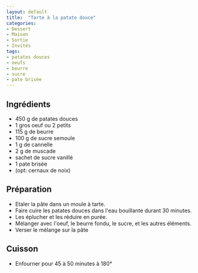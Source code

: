 ```yaml
---
layout: default
title:  "Tarte à la patate douce"
categories:
- Dessert
- Maison
- Sortie
- Invités
tags:
- patates douces
- oeufs
- beurre
- sucre
- pate brisée
---
```

## Ingrédients
- 450 g de patates douces
- 1 gros oeuf ou 2 petits
- 115 g de beurre
- 100 g de sucre semoule
- 1 g de cannelle
- 2 g de muscade
- sachet de sucre vanillé
- 1 pate brisée
- (opt: cernaux de noix)

## Préparation
- Etaler la pâte dans un moule à tarte.
- Faire cuire les patates douces dans l'eau bouillante durant 30 minutes.
- Les éplucher et les réduire en purée.
- Mélanger avec l'oeuf, le beurre fondu, le sucre, et les autres éléments.
- Verser le mélange sur la pâte

## Cuisson
- Enfourner pour 45 à 50 minutes à 180°
